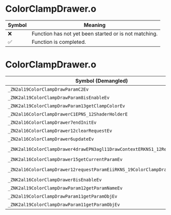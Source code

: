 # ColorClampDrawer.o
| Symbol | Meaning 
| ------------- | ------------- 
| :x: | Function has not yet been started or is not matching. 
| :white_check_mark: | Function is completed. 


# ColorClampDrawer.o
| Symbol (Demangled) | Symbol (Mangled) | Decompiled? |
| ------------- |  ------------- | ------------- |
| `_ZN2al19ColorClampDrawParamC2Ev` | `al::ColorClampDrawParam::ColorClampDrawParam(void)` | :white_check_mark: |
| `_ZNK2al19ColorClampDrawParam8isEnableEv` | `al::ColorClampDrawParam::isEnable(void)const` | :white_check_mark: |
| `_ZNK2al19ColorClampDrawParam13getClampColorEv` | `al::ColorClampDrawParam::getClampColor(void)const` | :white_check_mark: |
| `_ZN2al16ColorClampDrawerC1EPNS_12ShaderHolderE` | `al::ColorClampDrawer::ColorClampDrawer(al::ShaderHolder *)` | :white_check_mark: |
| `_ZN2al16ColorClampDrawer7endInitEv` | `al::ColorClampDrawer::endInit(void)` | :white_check_mark: |
| `_ZN2al16ColorClampDrawer12clearRequestEv` | `al::ColorClampDrawer::clearRequest(void)` | :white_check_mark: |
| `_ZN2al16ColorClampDrawer6updateEv` | `al::ColorClampDrawer::update(void)` | :white_check_mark: |
| `_ZNK2al16ColorClampDrawer4drawEPN3agl11DrawContextERKNS1_12RenderBufferE` | `al::ColorClampDrawer::draw(agl::DrawContext *,agl::RenderBuffer const&)const` | :white_check_mark: |
| `_ZNK2al16ColorClampDrawer15getCurrentParamEv` | `al::ColorClampDrawer::getCurrentParam(void)const` | :white_check_mark: |
| `_ZN2al16ColorClampDrawer12requestParamEiiRKNS_19ColorClampDrawParamE` | `al::ColorClampDrawer::requestParam(int,int,al::ColorClampDrawParam const&)` | :white_check_mark: |
| `_ZNK2al16ColorClampDrawer8isEnableEv` | `al::ColorClampDrawer::isEnable(void)const` | :white_check_mark: |
| `_ZNK2al19ColorClampDrawParam12getParamNameEv` | `al::ColorClampDrawParam::getParamName(void)const` | :white_check_mark: |
| `_ZN2al19ColorClampDrawParam11getParamObjEv` | `al::ColorClampDrawParam::getParamObj(void)` | :white_check_mark: |
| `_ZNK2al19ColorClampDrawParam11getParamObjEv` | `al::ColorClampDrawParam::getParamObj(void)const` | :white_check_mark: |
